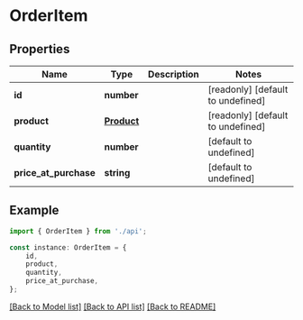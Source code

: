 # OrderItem


## Properties

Name | Type | Description | Notes
------------ | ------------- | ------------- | -------------
**id** | **number** |  | [readonly] [default to undefined]
**product** | [**Product**](Product.md) |  | [readonly] [default to undefined]
**quantity** | **number** |  | [default to undefined]
**price_at_purchase** | **string** |  | [default to undefined]

## Example

```typescript
import { OrderItem } from './api';

const instance: OrderItem = {
    id,
    product,
    quantity,
    price_at_purchase,
};
```

[[Back to Model list]](../README.md#documentation-for-models) [[Back to API list]](../README.md#documentation-for-api-endpoints) [[Back to README]](../README.md)
